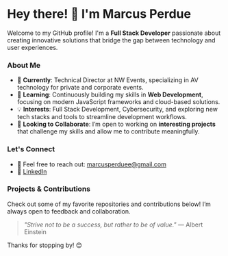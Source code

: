 # Hey there! 👋 I'm Marcus Perdue

Welcome to my GitHub profile! I'm a **Full Stack Developer** passionate about creating innovative solutions that bridge the gap between technology and user experiences.

### About Me
- 🔭 **Currently**: Technical Director at NW Events, specializing in AV technology for private and corporate events.
- 🌱 **Learning**: Continuously building my skills in **Web Development**, focusing on modern JavaScript frameworks and cloud-based solutions.
- 💡 **Interests**: Full Stack Development, Cybersecurity, and exploring new tech stacks and tools to streamline development workflows.
- 🎯 **Looking to Collaborate**: I’m open to working on **interesting projects** that challenge my skills and allow me to contribute meaningfully.

### Let's Connect
- 📧 Feel free to reach out: [marcusperduee@gmail.com](mailto:marcusperduee@gmail.com)
- 💼 [LinkedIn](https://www.linkedin.com/in/marcus-perdue/)

### Projects & Contributions
Check out some of my favorite repositories and contributions below! I’m always open to feedback and collaboration.

> _"Strive not to be a success, but rather to be of value."_ — Albert Einstein

Thanks for stopping by! 😊

